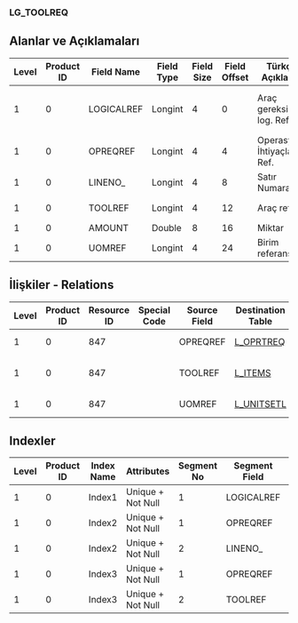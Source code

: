 ### LG_TOOLREQ

## Alanlar ve Açıklamaları

**Level**|**Product ID**|**Field Name**|**Field Type**|**Field Size**|**Field Offset**|**Türkçe Açıklama**|**Expression**
-----|-----|-----|-----|-----|-----|-----|-----
1|0|LOGICALREF|Longint|4|0|Araç gereksinimi log. Ref.|Tool Requirement Logical Reference
1|0|OPREQREF|Longint|4|4|Operasyon İhtiyaçları Ref.|Operation Requirement Reference
1|0|LINENO_|Longint|4|8|Satır Numarası|Line Number
1|0|TOOLREF|Longint|4|12|Araç ref.|Tool Reference
1|0|AMOUNT|Double|8|16|Miktar|Quantity
1|0|UOMREF|Longint|4|24|Birim referansı|Unit Reference

## İlişkiler - Relations

**Level**|**Product ID**|**Resource ID**|**Special Code**|**Source Field**|**Destination Table**|**Destination Field**|**Relation Type**|**Extra Condition**
-----|-----|-----|-----|-----|-----|-----|-----|-----
1|0|847||OPREQREF|[L_OPRTREQ](../LG_OPRTREQ "L_OPRTREQ")|LOGICALREF|one-to-one|
1|0|847||TOOLREF|[L_ITEMS](../LG_ITEMS "L_ITEMS")|LOGICALREF|one-to-many|
1|0|847||UOMREF|[L_UNITSETL](../LG_UNITSETL "L_UNITSETL")|LOGICALREF|one-to-one|

## Indexler

**Level**|**Product ID**|**Index Name**|**Attributes**|**Segment No**|**Segment Field**|**Sense**
-----|-----|-----|-----|-----|-----|-----
1|0|Index1|Unique + Not Null|1|LOGICALREF|Ascending
1|0|Index2|Unique + Not Null|1|OPREQREF|Ascending
1|0|Index2|Unique + Not Null|2|LINENO_|Ascending
1|0|Index3|Unique + Not Null|1|OPREQREF|Ascending
1|0|Index3|Unique + Not Null|2|TOOLREF|Ascending

